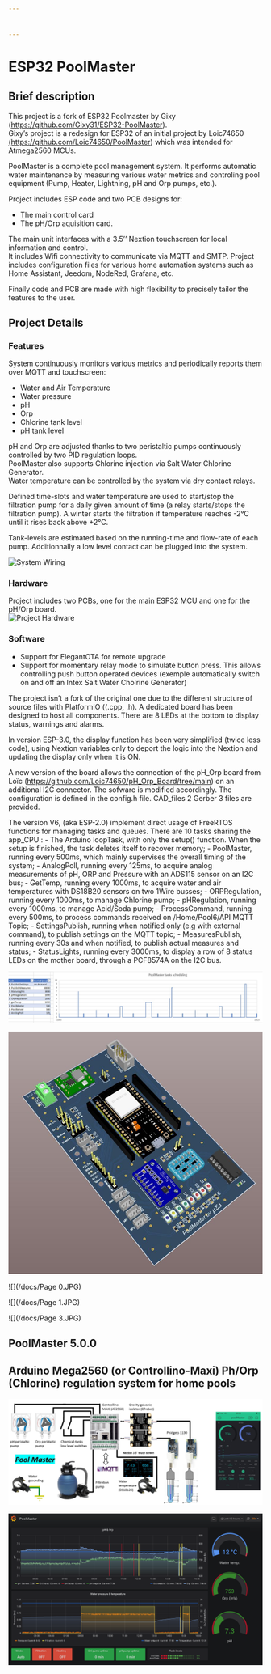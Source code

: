 ```yaml
---


---
```


<h1 id="esp32-poolmaster">ESP32 PoolMaster</h1>
<h2 id="brief-description">Brief description</h2>
<p>This project is a fork of ESP32 Poolmaster by Gixy (<a href="https://github.com/Gixy31/ESP32-PoolMaster">https://github.com/Gixy31/ESP32-PoolMaster</a>).<br>
Gixy’s project is a redesign for ESP32 of an initial project by Loic74650 <a href="https://github.com/Loic74650/PoolMaster">(https://github.com/Loic74650/PoolMaster</a>) which was intended for Atmega2560 MCUs.</p>
<p>PoolMaster is a complete pool management system. It performs automatic water maintenance by measuring various water metrics and controling pool equipment (Pump, Heater, Lightning, pH and Orp pumps, etc.).</p>
<p>Project includes ESP code and two PCB designs for:</p>
<ul>
<li>The main control card</li>
<li>The pH/Orp aquisition card.</li>
</ul>
<p>The main unit interfaces with a 3.5’’ Nextion touchscreen for local information and control.<br>
It includes Wifi connectivity to communicate via MQTT and SMTP. Project includes configuration files for various home automation systems such as Home Assistant, Jeedom, NodeRed, Grafana, etc.</p>
<p>Finally code and PCB are made with high flexibility to precisely tailor the features to the user.</p>
<h2 id="project-details">Project Details</h2>
<h3 id="features">Features</h3>
<p>System continuously monitors various metrics and periodically reports them over MQTT and touchscreen:</p>
<ul>
<li>Water and Air Temperature</li>
<li>Water pressure</li>
<li>pH</li>
<li>Orp</li>
<li>Chlorine tank level</li>
<li>pH tank level</li>
</ul>
<p>pH and Orp are adjusted thanks to two peristaltic pumps continuously controlled by two PID regulation loops.<br>
PoolMaster also supports Chlorine injection via Salt Water Chlorine Generator.<br>
Water temperature can be controlled by the system via dry contact relays.</p>
<p>Defined time-slots and water temperature are used to start/stop the filtration pump for a daily given amount of time (a relay starts/stops the filtration pump). A winter starts the filtration if temperature reaches -2°C until it rises back above +2°C.</p>
<p>Tank-levels are estimated based on the running-time and flow-rate of each pump. Additionnally a low level contact can be plugged into the system.</p>
<p><img src="https://github.com/christophebelmont/ESP32-PoolMaster/blob/main/docs/System%20Wiring.png" alt="System Wiring"></p>
<h3 id="hardware">Hardware</h3>
<p>Project includes two PCBs, one for the main ESP32 MCU and one for the pH/Orp board.<br>
<img src="https://github.com/christophebelmont/ESP32-PoolMaster/blob/main/docs/Hardware.png" alt="Project Hardware"></p>
<h3 id="software">Software</h3>
<ul>
<li>Support for ElegantOTA for remote upgrade</li>
<li>Support for momentary relay mode to simulate button press. This allows controlling push button operated devices (exemple automatically switch on and off an Intex Salt Water Cholrine Generator)</li>
</ul>
<p>The project isn’t a fork of the original one due to the different structure of source files with PlatformIO ((.cpp, .h). A dedicated board has been designed to host all components. There are 8 LEDs at the bottom to display status, warnings and alarms.</p>
<p>In version ESP-3.0, the display function has been very simplified (twice less code), using Nextion variables only to deport the logic into the Nextion and updating the display only when it is ON.</p>
<p>A new version of the board allows the connection of the pH_Orp board from Loïc (<a href="https://github.com/Loic74650/pH_Orp_Board/tree/main">https://github.com/Loic74650/pH_Orp_Board/tree/main</a>) on an additional I2C connector. The sofware is modified accordingly. The configuration is defined in the config.h file. CAD_files 2 Gerber 3 files are provided.</p>
<p>The version V6, (aka ESP-2.0) implement direct usage of FreeRTOS functions for managing tasks and queues. There are 10 tasks sharing the app_CPU : - The Arduino loopTask, with only the setup() function. When the setup is finished, the task deletes itself to recover memory; - PoolMaster, running every 500ms, which mainly supervises the overall timing of the system; - AnalogPoll, running every 125ms, to acquire analog measurements of pH, ORP and Pressure with an ADS115 sensor on an I2C bus; - GetTemp, running every 1000ms, to acquire water and air temperatures with DS18B20 sensors on two 1Wire busses; - ORPRegulation, running every 1000ms, to manage Chlorine pump; - pHRegulation, running every 1000ms, to manage Acid/Soda pump; - ProcessCommand, running every 500ms, to process commands received on /Home/Pool6/API MQTT Topic; - SettingsPublish, running when notified only (e.g with external command), to publish settings on the MQTT topic; - MeasuresPublish, running every 30s and when notified, to publish actual measures and status; - StatusLights, running every 3000ms, to display a row of 8 status LEDs on the mother board, through a PCF8574A on the I2C bus.</p>
<p><img src="/docs/Profiling.jpg" alt=""></p>
<p><img src="/docs/PoolMaster_board.JPG" alt="" title="Board"></p>
<p>![](/docs/Page 0.JPG)</p>
<p>![](/docs/Page 1.JPG)</p>
<p>![](/docs/Page 3.JPG)</p>
<h2 id="poolmaster-5.0.0">PoolMaster 5.0.0</h2>
<h2 id="arduino-mega2560-or-controllino-maxi-phorp-chlorine-regulation-system-for-home-pools">Arduino Mega2560 (or Controllino-Maxi) Ph/Orp (Chlorine) regulation system for home pools</h2>
<p><img src="/docs/PoolMaster_2.jpg" alt="" title="Overview"></p>
<p><img src="/docs/Grafana.png" alt="" title="Dashboard"></p>

